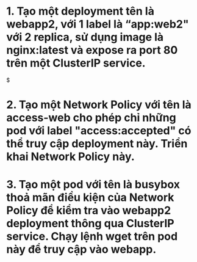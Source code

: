 # 1. Tạo một deployment tên là webapp2, với 1 label là “app:web2" với 2 replica, sử dụng image là nginx:latest và expose ra port 80 trên một ClusterIP service.
$ 
# 2. Tạo một Network Policy với tên là access-web cho phép chỉ những pod với label "access:accepted" có thể truy cập deployment này. Triển khai Network Policy này.

# 3. Tạo một pod với tên là busybox thoả mãn điều kiện của Network Policy để kiểm tra vào webapp2 deployment thông qua ClusterIP service. Chạy lệnh wget trên pod này để truy cập vào webapp.

